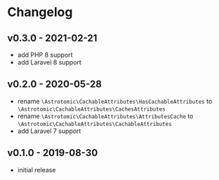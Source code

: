 # Changelog

## v0.3.0 - 2021-02-21

- add PHP 8 support
- add Laravel 8 support

## v0.2.0 - 2020-05-28

- rename `\Astrotomic\CachableAttributes\HasCachableAttributes` to `\Astrotomic\CachableAttributes\CachesAttributes`
- rename `\Astrotomic\CachableAttributes\AttributesCache` to `\Astrotomic\CachableAttributes\CachableAttributes`
- add Laravel 7 support

## v0.1.0 - 2019-08-30

- initial release
